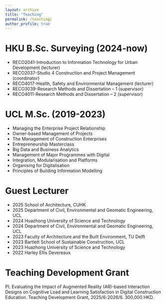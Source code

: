 ```yaml
---
layout: archive
title: "Teaching"
permalink: /teaching/
author_profile: true
---
```


# HKU B.Sc. Surveying (2024-now)
* RECO2041-Introduction to Information Technology for Urban Development (lecturer)
* RECO2037-Studio 4 Construction and Project Management (coordinator)
* RECO4017-Health, Safety and Environmental Management (lecturer)
* RECO3039-Research Methods and Dissertation – 1 (supervisor)
* RECO4011-Research Methods and Dissertation – 2 (supervisor)

# UCL M.Sc. (2019-2023)
* Managing the Enterprise Project Relationship
* Owner-based Management of Projects
* The Management of Construction Enterprises
* Entrepreneurship Masterclass
* Big Data and Business Analytics
* Management of Major Programmes with Digital
* Integration, Modularisation and Platforms
* Organising for Digitalisation
* Principles of Building Information Modelling

# Guest Lecturer
* 2025 School of Architecture, CUHK 
* 2025 Department of Civil, Environmental and Geomatic Engineering, UCL 
* 2024 Huazhong University of Science and Technology 
* 2024 Department of Civil, Environmental and Geomatic Engineering, UCL 
* 2023 Faculty of Architecture and the Built Environment, TU Delft 
* 2023 Bartlett School of Sustainable Construction, UCL 
* 2023 Huazhong University of Science and Technology 
* 2022 Harley Ellis Devereaux

# Teaching Development Grant
PI. Evaluating the Impact of Augmented Reality (AR)-based Interaction Designs on Cognitive Load and Learning Satisfaction in Digital Construction Education. Teaching Development Grant, 2025/6-2026/6. 300,000 HKD.

